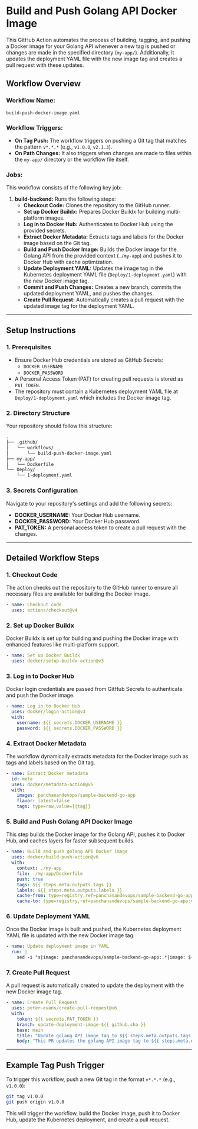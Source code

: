 

# Build and Push Golang API Docker Image

This GitHub Action automates the process of building, tagging, and pushing a Docker image for your Golang API whenever a new tag is pushed or changes are made in the specified directory (`my-app/`). Additionally, it updates the deployment YAML file with the new image tag and creates a pull request with these updates.

## Workflow Overview

### Workflow Name:
`build-push-docker-image.yaml`

### Workflow Triggers:
- **On Tag Push:** The workflow triggers on pushing a Git tag that matches the pattern `v*.*.*` (e.g., `v1.0.0`, `v2.1.3`).
- **On Path Changes:** It also triggers when changes are made to files within the `my-app/` directory or the workflow file itself.

### Jobs:
This workflow consists of the following key job:

1. **build-backend:** Runs the following steps:
   - **Checkout Code:** Clones the repository to the GitHub runner.
   - **Set up Docker Buildx:** Prepares Docker Buildx for building multi-platform images.
   - **Log in to Docker Hub:** Authenticates to Docker Hub using the provided secrets.
   - **Extract Docker Metadata:** Extracts tags and labels for the Docker image based on the Git tag.
   - **Build and Push Docker Image:** Builds the Docker image for the Golang API from the provided context (`./my-app`) and pushes it to Docker Hub with cache optimization.
   - **Update Deployment YAML:** Updates the image tag in the Kubernetes deployment YAML file (`Deploy/1-deployment.yaml`) with the new Docker image tag.
   - **Commit and Push Changes:** Creates a new branch, commits the updated deployment YAML, and pushes the changes.
   - **Create Pull Request:** Automatically creates a pull request with the updated image tag for the deployment YAML.

---

## Setup Instructions

### 1. Prerequisites
- Ensure Docker Hub credentials are stored as GitHub Secrets:
  - `DOCKER_USERNAME`
  - `DOCKER_PASSWORD`
- A Personal Access Token (PAT) for creating pull requests is stored as `PAT_TOKEN`.
- The repository must contain a Kubernetes deployment YAML file at `Deploy/1-deployment.yaml` which includes the Docker image tag.

### 2. Directory Structure
Your repository should follow this structure:
```bash
.
├── .github/
│   └── workflows/
│       └── build-push-docker-image.yaml
├── my-app/
│   └── Dockerfile
└── Deploy/
    └── 1-deployment.yaml
```

### 3. Secrets Configuration
Navigate to your repository's settings and add the following secrets:
- **DOCKER_USERNAME:** Your Docker Hub username.
- **DOCKER_PASSWORD:** Your Docker Hub password.
- **PAT_TOKEN:** A personal access token to create a pull request with the changes.

---

## Detailed Workflow Steps

### 1. **Checkout Code**
The action checks out the repository to the GitHub runner to ensure all necessary files are available for building the Docker image.
```yaml
- name: Checkout code
  uses: actions/checkout@v4
```

### 2. **Set up Docker Buildx**
Docker Buildx is set up for building and pushing the Docker image with enhanced features like multi-platform support.
```yaml
- name: Set up Docker Buildx
  uses: docker/setup-buildx-action@v3
```

### 3. **Log in to Docker Hub**
Docker login credentials are passed from GitHub Secrets to authenticate and push the Docker image.
```yaml
- name: Log in to Docker Hub
  uses: docker/login-action@v3
  with:
    username: ${{ secrets.DOCKER_USERNAME }}
    password: ${{ secrets.DOCKER_PASSWORD }}
```

### 4. **Extract Docker Metadata**
The workflow dynamically extracts metadata for the Docker image such as tags and labels based on the Git tag.
```yaml
- name: Extract Docker metadata
  id: meta
  uses: docker/metadata-action@v5
  with:
    images: panchanandevops/sample-backend-go-app
    flavor: latest=false
    tags: type=raw,value={{tag}}
```

### 5. **Build and Push Golang API Docker Image**
This step builds the Docker image for the Golang API, pushes it to Docker Hub, and caches layers for faster subsequent builds.
```yaml
- name: Build and push golang API Docker image
  uses: docker/build-push-action@v6
  with:
    context: ./my-app
    file: ./my-app/Dockerfile
    push: true
    tags: ${{ steps.meta.outputs.tags }}
    labels: ${{ steps.meta.outputs.labels }}
    cache-from: type=registry,ref=panchanandevops/sample-backend-go-app:cache
    cache-to: type=registry,ref=panchanandevops/sample-backend-go-app:cache,mode=max
```

### 6. **Update Deployment YAML**
Once the Docker image is built and pushed, the Kubernetes deployment YAML file is updated with the new Docker image tag.
```yaml
- name: Update deployment image in YAML
  run: |
    sed -i "s|image: panchanandevops/sample-backend-go-app:.*|image: ${{ steps.meta.outputs.tags }}|g" Deploy/1-deployment.yaml
```

### 7. **Create Pull Request**
A pull request is automatically created to update the deployment with the new Docker image tag.
```yaml
- name: Create Pull Request
  uses: peter-evans/create-pull-request@v6
  with:
    token: ${{ secrets.PAT_TOKEN }}
    branch: update-deployment-image-${{ github.sha }}
    base: main
    title: "Update golang API image tag to ${{ steps.meta.outputs.tags }}"
    body: "This PR updates the golang API image tag to ${{ steps.meta.outputs.tags }}."
```

---

## Example Tag Push Trigger
To trigger this workflow, push a new Git tag in the format `v*.*.*` (e.g., `v1.0.0`):
```bash
git tag v1.0.0
git push origin v1.0.0
```

This will trigger the workflow, build the Docker image, push it to Docker Hub, update the Kubernetes deployment, and create a pull request.





